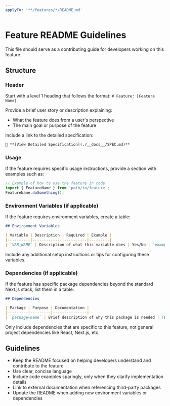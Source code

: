 ```yaml
---
applyTo: '**/features/*/README.md'
---
```


# Feature README Guidelines

This file should serve as a contributing guide for developers working on this feature.

## Structure

### Header
Start with a level 1 heading that follows the format: `# Feature: [Feature Name]`

Provide a brief user story or description explaining:
- What the feature does from a user's perspective
- The main goal or purpose of the feature

Include a link to the detailed specification:
```markdown
📖 **[View Detailed Specification](./__docs__/SPEC.md)**
```

### Usage
If the feature requires specific usage instructions, provide a section with examples such as:

```typescript
// Example of how to use the feature in code
import { FeatureName } from 'path/to/feature';
FeatureName.doSomething();
```

### Environment Variables (if applicable)
If the feature requires environment variables, create a table:

```markdown
## Environment Variables

| Variable | Description | Required | Example |
|----------|-------------|----------|---------|
| `VAR_NAME` | Description of what this variable does | Yes/No | `example_value` |
```

Include any additional setup instructions or tips for configuring these variables.

### Dependencies (if applicable)
If the feature has specific package dependencies beyond the standard Next.js stack, list them in a table:

```markdown
## Dependencies

| Package | Purpose | Documentation |
|---------|---------|---------------|
| `package-name` | Brief description of why this package is needed | [Link](url) |
```

Only include dependencies that are specific to this feature, not general project dependencies like React, Next.js, etc.

## Guidelines
- Keep the README focused on helping developers understand and contribute to the feature
- Use clear, concise language
- Include code examples sparingly, only when they clarify implementation details
- Link to external documentation when referencing third-party packages
- Update the README when adding new environment variables or dependencies

